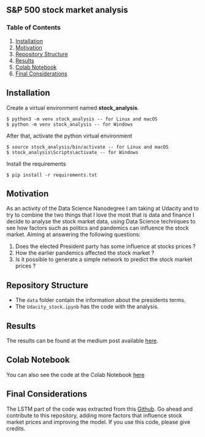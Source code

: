 ## S&P 500 stock market analysis

### Table of Contents

1. [Installation](#installation)
2. [Motivation](#motivation)
3. [Repository Structure](#repo)
4. [Results](#results)
5. [Colab Notebook](#colab)
6. [Final Considerations](#considerations)

## Installation <a name="installation"></a>

Create a virtual environment named **stock_analysis**.

```
$ python3 -m venv stock_analysis -- for Linux and macOS
$ python -m venv stock_analysis -- for Windows
```

After that, activate the python virtual environment

```
$ source stock_analysis/bin/activate -- for Linux and macOS
$ stock_analysis\Scripts\activate -- for Windows
```

Install the requirements

```
$ pip install -r requirements.txt
```


## Motivation <a name="motivation"></a>

As an activity of the Data Science Nanodegree I am taking at Udacity and to try to combine the two things that I love the most that is data and finance I decide to analyse the stock market data, using Data Science techniques to see how factors such as politics and pandemics can influence the stock market.
Aiming at answering the following questions:

1. Does the elected President party has some influence at stocks prices ?
2. How the earlier pandemics affected the stock market ?
3. Is it possible to generate a simple network to predict the stock market prices ?

## Repository Structure <a name="repo"></a>

- The `data` folder contain the information about the presidents terms.
- The `Udacity_stock.ipynb` has the code with the analysis.

## Results <a name="results"></a>

The results can be found at the medium post available [here](https://jair-neto.medium.com/does-joe-biden-victory-will-make-your-investments-at-stock-market-skyrocket-9c2dda725a1e).

## Colab Notebook <a name="colab"></a>

You can also see the code at the Colab Notebook [here](https://colab.research.google.com/drive/1a8SB3ozDtLaXJ3IOMSIPW2Syh5BufxzH?usp=sharing)

## Final Considerations <a name="considerations"></a>

The LSTM part of the code was extracted from this [Github](https://github.com/alexavierc/LSTM-Stock-Prices).
Go ahead and contribute to this repository, adding more factors that influence stock market prices and improving the model. If you use this code, please give credits.
